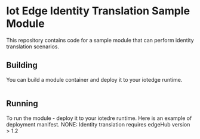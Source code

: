 # Iot Edge Identity Translation Sample Module
This repository contains code for a sample module that can perform identity translation scenarios. 

## Building
You can build a module container and deploy it to your iotedge runtime.
```

```

## Running
To run the module - deploy it to your iotedre runtime. Here is an example of deployment manifest. 
NONE: Identity translation requires edgeHub version > 1.2
```

```
